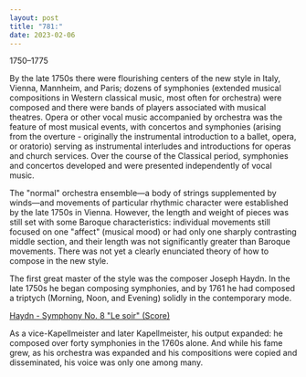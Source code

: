 ```yaml
---
layout: post
title: "781:"
date: 2023-02-06
---
```


1750–1775

By the late 1750s there were flourishing centers of the new style in Italy, Vienna, Mannheim, and Paris; dozens of symphonies (extended musical compositions in Western classical music, most often for orchestra) were composed and there were bands of players associated with musical theatres. Opera or other vocal music accompanied by orchestra was the feature of most musical events, with concertos and symphonies (arising from the overture \- originally the instrumental introduction to a ballet, opera, or oratorio) serving as instrumental interludes and introductions for operas and church services. Over the course of the Classical period, symphonies and concertos developed and were presented independently of vocal music.  

The "normal" orchestra ensemble—a body of strings supplemented by winds—and movements of particular rhythmic character were established by the late 1750s in Vienna. However, the length and weight of pieces was still set with some Baroque characteristics: individual movements still focused on one "affect" (musical mood) or had only one sharply contrasting middle section, and their length was not significantly greater than Baroque movements. There was not yet a clearly enunciated theory of how to compose in the new style.

The first great master of the style was the composer Joseph Haydn. In the late 1750s he began composing symphonies, and by 1761 he had composed a triptych (Morning, Noon, and Evening) solidly in the contemporary mode.

[Haydn \- Symphony No. 8 "Le soir" (Score)](https://youtu.be/aDNNeinbDbc?t=1091)

As a vice-Kapellmeister and later Kapellmeister, his output expanded: he composed over forty symphonies in the 1760s alone. And while his fame grew, as his orchestra was expanded and his compositions were copied and disseminated, his voice was only one among many.
